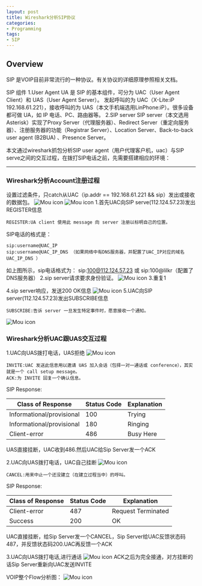 ```yaml
---
layout: post
title: Wireshark分析SIP协议
categories:
- Programming
tags:
- SIP
---
```

## Overview


SIP 是VOIP目前非常流行的一种协议。有关协议的详细原理参照相关文档。

SIP 组件
1.User Agent
UA 是 SIP 的基本组件，可分为 UAC（User Agent Client）和 UAS（User Agent Server）。
发起呼叫的为 UAC（X-Lite:iP 192.168.61.221），接收呼叫的为 UAS（本文手机端选用LinPhone:iP）。很多设备都可做 UA，如 IP 电话、PC、路由器等。
2.SIP server
SIP server（本文选用Asterisk）实现了Proxy Server（代理服务器）、Redirect Server（重定向服务器）、注册服务器的功能（Registrar Server）、Location Server、Back-to-back user agent (B2BUA)、Presence Server。
      
本文通过wireshark抓包分析SIP user agent（用户代理客户机，uac）与SIP serve之间的交互过程，在拨打SIP电话之前，先需要搭建相应的环境：    
 
 ----------
 
### Wireshark分析Account注册过程

设置过滤条件，只catch从UAC（ip.addr == 192.168.61.221 && sip）发出或接收的数据包。
![Mou icon](/Users/lilkr/Documents/regist.png)
![Mou icon](/Users/lilkr/Documents/regist1.png)
1.首先UAC向SIP serve(112.124.57.23)发出REGISTER信息

	REGISTER:UA client 使用此 message 向 server 注册以标明自己的位置。
SIP电话的格式是：

    sip:username@UAC_IP 
    sip:username@UAC_IP_DNS （如果网络中有DNS服务器，并配置了UAC_IP对应的域名UAC_IP_DNS ）
 如上图所示，sip电话格式为：
sip:100@112.124.57.23   或   sip:100@lilkr（配置了DNS服务器）
2.sip server请求要求身份验证。
![Mou icon](/Users/lilkr/Documents/regist3.png)
3.重复1

4.sip server响应，发送200 OK信息
![Mou icon](/Users/lilkr/Documents/regist2.png)
5.UAC向SIP server(112.124.57.23)发出SUBSCRIBE信息

	SUBSCRIBE:告诉 server 一旦发生特定事件时，愿意接收一个通知。

![Mou icon](/Users/lilkr/Documents/regist4.png)

### Wireshark分析UAC跟UAS交互过程
1.UAC向UAS拨打电话，UAS拒绝
![Mou icon](/Users/lilkr/Documents/transation.png)

	INVITE:UAC 发送此信息用以邀请 UAS 加入会话（包择一对一通话或 conference），其实就是一个 call setup message。
	ACK:为 INVITE 回复一个确认信息。	
SIP Response:


Class of Response | Status Code | Explanation
-------------------- | ------------- | ------------
Informational/provisional | 100  | Trying
Informational/provisional | 180  | Ringing
Client-error | 486  |  Busy HereUAS直接挂断，UAC收到486.然后UAC给Sip Server发一个ACK
2.UAC向UAS拨打电话，UAC自己挂断
![Mou icon](/Users/lilkr/Documents/transation1.png)

	CANCEL:用来中止一个还没建立（在建立过程当中）的呼叫。
SIP Response:

Class of Response | Status Code | Explanation
-------------------- | ------------- | ------------
Client-error | 487  |  Request Terminated
Success  | 200 | OK

UAC直接挂断，给Sip Server发一个CANCEL，Sip Server给UAC反馈状态码487，并反馈状态码200.UAC再反馈一个ACK

3.UAC向UAS拨打电话,进行通话
![Mou icon](/Users/lilkr/Documents/transation2.png)
ACK之后为完全接通，对方挂断的话Sip Server重新向UAC发送INVITE

VOIP整个Flow分析图：
![Mou icon](/Users/lilkr/Documents/T2.png)

